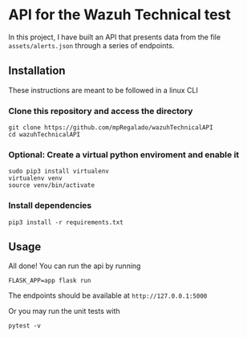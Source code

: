 # API for the Wazuh Technical test
In this project, I have built an API that presents data from the file `assets/alerts.json` through a series of endpoints.

## Installation
These instructions are meant to be followed in a linux CLI

### Clone this repository and access the directory
```
git clone https://github.com/mpRegalado/wazuhTechnicalAPI
cd wazuhTechnicalAPI
```
### Optional: Create a virtual python enviroment and enable it
```
sudo pip3 install virtualenv
virtualenv venv
source venv/bin/activate
```
### Install dependencies
```
pip3 install -r requirements.txt
```

## Usage
All done!
You can run the api by running
```
FLASK_APP=app flask run
```
The endpoints should be available at `http://127.0.0.1:5000`

Or you may run the unit tests with
```
pytest -v
```